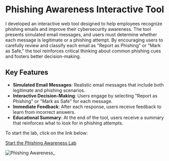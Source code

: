 # Phishing Awareness Interactive Tool

I developed an interactive web tool designed to help employees recognize phishing emails and improve their cybersecurity awareness. The tool presents simulated email messages, and users must determine whether each message is legitimate or a phishing attempt. By encouraging users to carefully review and classify each email as "Report as Phishing" or "Mark as Safe," the tool reinforces critical thinking about common phishing cues and fosters better decision-making.

## Key Features

- **Simulated Email Messages**: Realistic email messages that include both legitimate and phishing scenarios.
- **Interactive Decision-Making**: Users engage by selecting "Report as Phishing" or "Mark as Safe" for each message.
- **Immediate Feedback**: After each response, users receive feedback to learn from incorrect answers.
- **Educational Summary**: At the end of the tool, users receive a summary that reinforces what to look for in phishing attempts.


To start the lab, click on the link below:

[Start the Phishing Awareness Lab](https://virginiebonhomme.github.io/Phishing-Awareness-Interactive-Tool/)

![Phishing Awareness_](https://github.com/user-attachments/assets/36274bd3-32a5-4e6c-8882-958ead6a8565)
